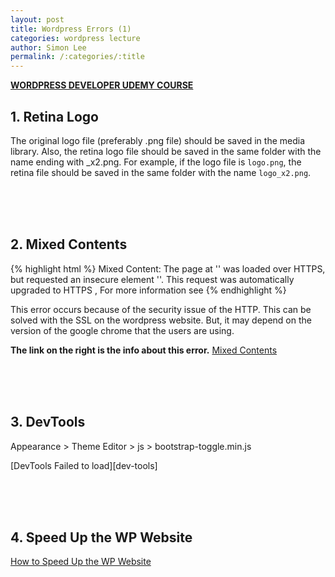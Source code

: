 ```yaml
---
layout: post
title: Wordpress Errors (1)
categories: wordpress lecture
author: Simon Lee
permalink: /:categories/:title
---
```


<strong>[WORDPRESS DEVELOPER UDEMY COURSE][wp-udemy]</strong>

## 1. Retina Logo

The original logo file (preferably .png file) should be saved in the media library. Also, the retina logo file should be saved in the same folder with the name ending with \_x2.png.
For example, if the logo file is `logo.png`, the retina file should be saved in the same folder with the name `logo_x2.png`.

<br>
<br>
<br>

## 2. Mixed Contents

{% highlight html %}
Mixed Content: The page at '<URL>' was loaded over HTTPS, but requested an
insecure element '<URL>'. This request was automatically upgraded to HTTPS
, For more information see <URL>
{% endhighlight %}

This error occurs because of the security issue of the HTTP. This can be solved with the SSL on the wordpress website. But, it may depend on the version of the google chrome that the users are using.

<strong>The link on the right is the info about this error.</strong> [Mixed Contents][mixed-contents]

<br>
<br>
<br>

[mixed-contents]: https://web.dev/what-is-mixed-content/

## 3. DevTools

Appearance > Theme Editor > js > bootstrap-toggle.min.js

[DevTools Failed to load][dev-tools]

<br>
<br>
<br>

## 4. Speed Up the WP Website

[How to Speed Up the WP Website][speed-up]

[wp-udemy]: https://www.udemy.com/course/become-a-wordpress-developer-php-javascript/learn/lecture/6896262?start=0#overview
[speed-up]: https://www.bluehost.com/blog/faq-how-can-i-speed-up-my-site/?utm_source=google&utm_medium=genericsearch&gclid=CjwKCAiAyc2BBhAaEiwA44-wWxQImf3JMd3F2drB8ad2CqTKQfAg4Oi7iBbG34n15dufu-Sa2YaY0RoCj-cQAvD_BwE&gclsrc=aw.ds
